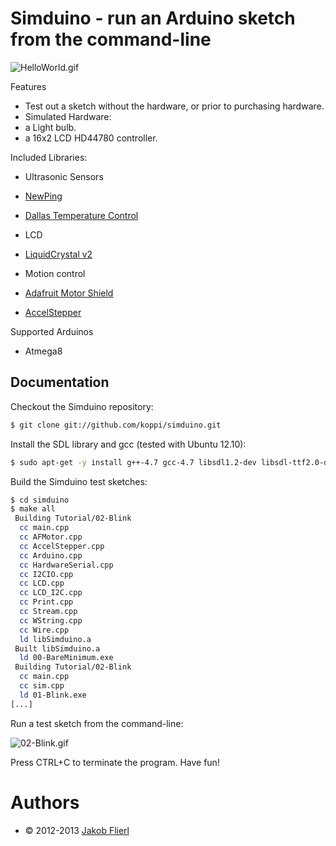 # Simduino - run an Arduino sketch from the command-line

![HelloWorld.gif](https://github.com/koppi/simduino/wiki/HelloWorld.gif)

Features

* Test out a sketch without the hardware, or prior to purchasing hardware.
* Simulated Hardware:
 * a Light bulb.
 * a 16x2 LCD HD44780 controller.
 
Included Libraries:

* Ultrasonic Sensors
 * [NewPing](http://code.google.com/p/arduino-new-ping)
 * [Dallas Temperature Control](http://www.milesburton.com/?title=Dallas_Temperature_Control_Library)

* LCD
 * [LiquidCrystal v2](https://bitbucket.org/fmalpartida/new-liquidcrystal/wiki/Home)
 
* Motion control
 * [Adafruit Motor Shield](https://github.com/adafruit/Adafruit-Motor-Shield-library)
 * [AccelStepper](http://www.open.com.au/mikem/arduino/AccelStepper)

Supported Arduinos

* Atmega8

## Documentation

Checkout the Simduino repository:

```bash
$ git clone git://github.com/koppi/simduino.git
```

Install the SDL library and gcc (tested with Ubuntu 12.10):

```bash
$ sudo apt-get -y install g++-4.7 gcc-4.7 libsdl1.2-dev libsdl-ttf2.0-dev libsdl-image1.2-dev libsdl-gfx1.2-dev
```

Build the Simduino test sketches:

```bash
$ cd simduino
$ make all
 Building Tutorial/02-Blink
  cc main.cpp
  cc AFMotor.cpp
  cc AccelStepper.cpp
  cc Arduino.cpp
  cc HardwareSerial.cpp
  cc I2CIO.cpp
  cc LCD.cpp
  cc LCD_I2C.cpp
  cc Print.cpp
  cc Stream.cpp
  cc WString.cpp
  cc Wire.cpp
  ld libSimduino.a
 Built libSimduino.a
  ld 00-BareMinimum.exe
 Building Tutorial/02-Blink
  cc main.cpp
  cc sim.cpp
  ld 01-Blink.exe
[...]
```

Run a test sketch from the command-line:

![02-Blink.gif](https://github.com/koppi/simduino/wiki/02-Blink.gif)

Press CTRL+C to terminate the program. Have fun!

# Authors

* © 2012-2013 [Jakob Flierl](https://github.com/koppi)
